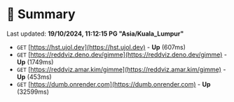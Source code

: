 # 📖 Summary
Last updated: **19/10/2024, 11:12:15 PG "Asia/Kuala_Lumpur"**

- `GET` [https://hst.ujol.dev](https://hst.ujol.dev) - **Up** (607ms)
- `GET` [https://reddviz.deno.dev/gimme](https://reddviz.deno.dev/gimme) - **Up** (1749ms)
- `GET` [https://reddviz.amar.kim/gimme](https://reddviz.amar.kim/gimme) - **Up** (453ms)
- `GET` [https://dumb.onrender.com](https://dumb.onrender.com) - **Up** (32599ms)
